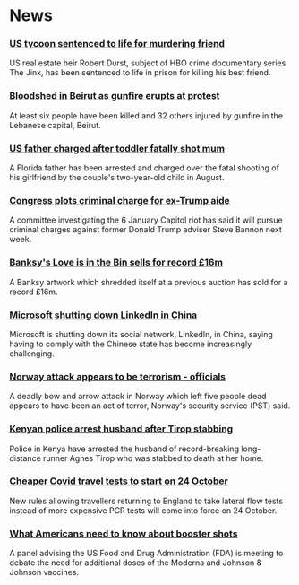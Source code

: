 # News
### [US tycoon sentenced to life for murdering friend](https://www.bbc.com/news/world-us-canada-58919749)
US real estate heir Robert Durst, subject of HBO crime documentary series The Jinx, has been sentenced to life in prison for killing his best friend.
### [Bloodshed in Beirut as gunfire erupts at protest](https://www.bbc.com/news/world-middle-east-58901611)
At least six people have been killed and 32 others injured by gunfire in the Lebanese capital, Beirut.
### [US father charged after toddler fatally shot mum](https://www.bbc.com/news/world-us-canada-58920322)
A Florida father has been arrested and charged over the fatal shooting of his girlfriend by the couple's two-year-old child in August.
### [Congress plots criminal charge for ex-Trump aide](https://www.bbc.com/news/world-us-canada-58919751)
A committee investigating the 6 January Capitol riot has said it will pursue criminal charges against former Donald Trump adviser Steve Bannon next week. 
### [Banksy's Love is in the Bin sells for record £16m](https://www.bbc.com/news/entertainment-arts-58908768)
A Banksy artwork which shredded itself at a previous auction has sold for a record £16m.
### [Microsoft shutting down LinkedIn in China](https://www.bbc.com/news/technology-58911297)
Microsoft is shutting down its social network, LinkedIn, in China, saying having to comply with the Chinese state has become increasingly challenging.
### [Norway attack appears to be terrorism - officials](https://www.bbc.com/news/world-europe-58910794)
A deadly bow and arrow attack in Norway which left five people dead appears to have been an act of terror, Norway's security service (PST) said. 
### [Kenyan police arrest husband after Tirop stabbing](https://www.bbc.com/news/world-africa-58919391)
Police in Kenya have arrested the husband of record-breaking long-distance runner Agnes Tirop who was stabbed to death at her home.
### [Cheaper Covid travel tests to start on 24 October](https://www.bbc.com/news/uk-58917231)
New rules allowing travellers returning to England to take lateral flow tests instead of more expensive PCR tests will come into force on 24 October.
### [What Americans need to know about booster shots](https://www.bbc.com/news/world-us-canada-58887929)
A panel advising the US Food and Drug Administration (FDA) is meeting to debate the need for additional doses of the Moderna and Johnson & Johnson vaccines. 
